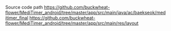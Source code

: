 Source code path
https://github.com/buckwheat-flower/MediTimer_android/tree/master/app/src/main/java/ac/baekseok/meditimer_final
https://github.com/buckwheat-flower/MediTimer_android/tree/master/app/src/main/res/layout
